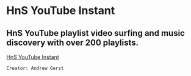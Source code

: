 HnS YouTube Instant
========  

HnS YouTube playlist video surfing and music discovery with over 200 playlists.
-------------------------------
[HnS YouTube Instant](http://hnsyoutube.webs.com/)  

`Creator: Andrew Gerst`